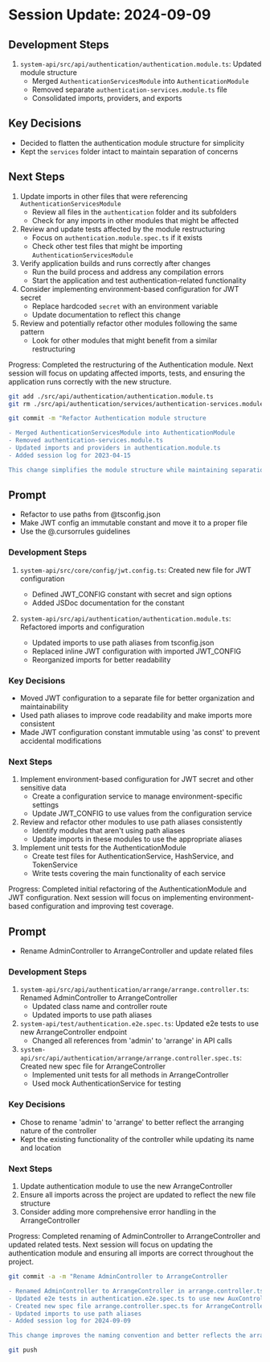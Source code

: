 # Session Update: 2024-09-09

## Development Steps

1. `system-api/src/api/authentication/authentication.module.ts`: Updated module structure
   - Merged `AuthenticationServicesModule` into `AuthenticationModule`
   - Removed separate `authentication-services.module.ts` file
   - Consolidated imports, providers, and exports

## Key Decisions

- Decided to flatten the authentication module structure for simplicity
- Kept the `services` folder intact to maintain separation of concerns

## Next Steps

1. Update imports in other files that were referencing `AuthenticationServicesModule`
   - Review all files in the `authentication` folder and its subfolders
   - Check for any imports in other modules that might be affected
2. Review and update tests affected by the module restructuring
   - Focus on `authentication.module.spec.ts` if it exists
   - Check other test files that might be importing `AuthenticationServicesModule`
3. Verify application builds and runs correctly after changes
   - Run the build process and address any compilation errors
   - Start the application and test authentication-related functionality
4. Consider implementing environment-based configuration for JWT secret
   - Replace hardcoded `secret` with an environment variable
   - Update documentation to reflect this change
5. Review and potentially refactor other modules following the same pattern
   - Look for other modules that might benefit from a similar restructuring

Progress: Completed the restructuring of the Authentication module. Next session will focus on updating affected imports, tests, and ensuring the application runs correctly with the new structure.

```bash
git add ./src/api/authentication/authentication.module.ts
git rm ./src/api/authentication/services/authentication-services.module.ts

git commit -m "Refactor Authentication module structure

- Merged AuthenticationServicesModule into AuthenticationModule
- Removed authentication-services.module.ts
- Updated imports and providers in authentication.module.ts
- Added session log for 2023-04-15

This change simplifies the module structure while maintaining separation of concerns."
```

## Prompt

- Refactor to use paths from @tsconfig.json
- Make JWT config an immutable constant and move it to a proper file
- Use the @.cursorrules guidelines

### Development Steps

1. `system-api/src/core/config/jwt.config.ts`: Created new file for JWT configuration

   - Defined JWT_CONFIG constant with secret and sign options
   - Added JSDoc documentation for the constant

2. `system-api/src/api/authentication/authentication.module.ts`: Refactored imports and configuration
   - Updated imports to use path aliases from tsconfig.json
   - Replaced inline JWT configuration with imported JWT_CONFIG
   - Reorganized imports for better readability

### Key Decisions

- Moved JWT configuration to a separate file for better organization and maintainability
- Used path aliases to improve code readability and make imports more consistent
- Made JWT configuration constant immutable using 'as const' to prevent accidental modifications

### Next Steps

1. Implement environment-based configuration for JWT secret and other sensitive data
   - Create a configuration service to manage environment-specific settings
   - Update JWT_CONFIG to use values from the configuration service
2. Review and refactor other modules to use path aliases consistently
   - Identify modules that aren't using path aliases
   - Update imports in these modules to use the appropriate aliases
3. Implement unit tests for the AuthenticationModule
   - Create test files for AuthenticationService, HashService, and TokenService
   - Write tests covering the main functionality of each service

Progress: Completed initial refactoring of the AuthenticationModule and JWT configuration. Next session will focus on implementing environment-based configuration and improving test coverage.

## Prompt

- Rename AdminController to ArrangeController and update related files

### Development Steps

1. `system-api/src/api/authentication/arrange/arrange.controller.ts`: Renamed AdminController to ArrangeController
   - Updated class name and controller route
   - Updated imports to use path aliases
2. `system-api/test/authentication.e2e.spec.ts`: Updated e2e tests to use new ArrangeController endpoint
   - Changed all references from 'admin' to 'arrange' in API calls
3. `system-api/src/api/authentication/arrange/arrange.controller.spec.ts`: Created new spec file for ArrangeController
   - Implemented unit tests for all methods in ArrangeController
   - Used mock AuthenticationService for testing

### Key Decisions

- Chose to rename 'admin' to 'arrange' to better reflect the arranging nature of the controller
- Kept the existing functionality of the controller while updating its name and location

### Next Steps

1. Update authentication module to use the new ArrangeController
2. Ensure all imports across the project are updated to reflect the new file structure
3. Consider adding more comprehensive error handling in the ArrangeController

Progress: Completed renaming of AdminController to ArrangeController and updated related tests. Next session will focus on updating the authentication module and ensuring all imports are correct throughout the project.

```bash
git commit -a -m "Rename AdminController to ArrangeController

- Renamed AdminController to ArrangeController in arrange.controller.ts
- Updated e2e tests in authentication.e2e.spec.ts to use new AuxController endpoint
- Created new spec file arrange.controller.spec.ts for ArrangeController
- Updated imports to use path aliases
- Added session log for 2024-09-09

This change improves the naming convention and better reflects the arranging nature of the controller."

git push
```
